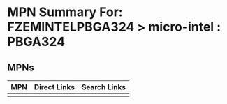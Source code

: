



# MPN Summary For: FZEMINTELPBGA324 > micro-intel : PBGA324

## MPNs
  

|MPN|Direct Links|Search Links|
| :--- | :--- | :--- |
||||
